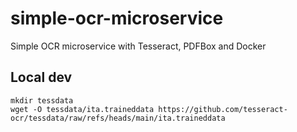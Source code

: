 # simple-ocr-microservice
Simple OCR microservice with Tesseract, PDFBox and Docker


## Local dev

    mkdir tessdata
    wget -O tessdata/ita.traineddata https://github.com/tesseract-ocr/tessdata/raw/refs/heads/main/ita.traineddata